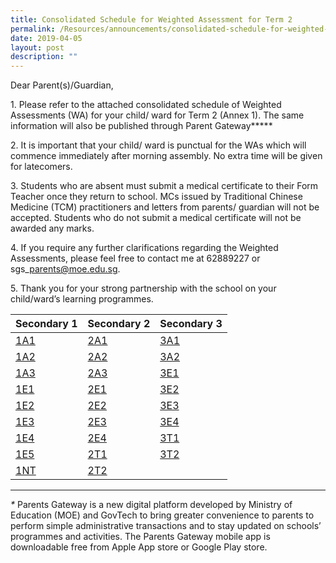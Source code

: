 ```yaml
---
title: Consolidated Schedule for Weighted Assessment for Term 2
permalink: /Resources/announcements/consolidated-schedule-for-weighted-assessment-for-term-2/
date: 2019-04-05
layout: post
description: ""
---
```

Dear Parent(s)/Guardian,

1\. Please refer to the attached consolidated schedule of Weighted Assessments (WA) for your child/ ward for Term 2 (Annex 1). The same information will also be published through Parent Gateway**\***

2\. It is important that your child/ ward is punctual for the WAs which will commence immediately after morning assembly. No extra time will be given for latecomers.

3\. Students who are absent must submit a medical certificate to their Form Teacher once they return to school. MCs issued by Traditional Chinese Medicine (TCM) practitioners and letters from parents/ guardian will not be accepted. Students who do not submit a medical certificate will not be awarded any marks.

4\. If you require any further clarifications regarding the Weighted Assessments, please feel free to contact me at 62889227 or sgs\_parents@moe.edu.sg.

5\. Thank you for your strong partnership with the school on your child/ward’s learning programmes.

<table>
<thead>
  <tr>
    <th>Secondary 1</th>
    <th>Secondary 2</th>
    <th>Secondary 3</th>
  </tr>
</thead>
<tbody>
  <tr>
    <td><a href="/files/Announcement/Weight%20Assessment%20Term2%202019/1A1-WA-Term-2.pdf">1A1</a></td>
    <td><a href="/files/Announcement/Weight%20Assessment%20Term2%202019/2A1-WA-Term-2.pdf">2A1</a></td>
    <td><a href="/files/Announcement/Weight%20Assessment%20Term2%202019/3A1-WA-Term-2.pdf">3A1</a></td>
  </tr>
  <tr>
    <td><a href="/files/Announcement/Weight%20Assessment%20Term2%202019/1A2-WA-Term-2.pdf">1A2</a></td>
    <td><a href="/files/Announcement/Weight%20Assessment%20Term2%202019/2A2-WA-Term-2.pdf">2A2</a></td>
    <td><a href="/files/Announcement/Weight%20Assessment%20Term2%202019/3A2-WA-Term-2.pdf">3A2</a></td>
  </tr>
  <tr>
    <td><a href="/files/Announcement/Weight%20Assessment%20Term2%202019/1A3-WA-Term-2.pdf">1A3</a></td>
    <td><a href="/files/Announcement/Weight%20Assessment%20Term2%202019/2A3-WA-Term-2.pdf">2A3</a></td>
    <td><a href="/files/Announcement/Weight%20Assessment%20Term2%202019/3E1-WA-Term-2.pdf">3E1</a></td>
  </tr>
  <tr>
    <td><a href="/files/Announcement/Weight%20Assessment%20Term2%202019/1E1-WA-Term-2.pdf">1E1</a></td>
    <td><a href="/files/Announcement/Weight%20Assessment%20Term2%202019/2E1-WA-Term-2.pdf">2E1</a></td>
    <td><a href="/files/Announcement/Weight%20Assessment%20Term2%202019/3E2-WA-Term-2.pdf">3E2</a></td>
  </tr>
  <tr>
    <td><a href="/files/Announcement/Weight%20Assessment%20Term2%202019/1E2-WA-Term-2.pdf">1E2</a></td>
    <td><a href="/files/Announcement/Weight%20Assessment%20Term2%202019/2E2-WA-Term-2.pdf">2E2</a></td>
    <td><a href="/files/Announcement/Weight%20Assessment%20Term2%202019/3E3-WA-Term-2.pdf">3E3</a></td>
  </tr>
  <tr>
    <td><a href="/files/Announcement/Weight%20Assessment%20Term2%202019/1E3-WA-Term-2.pdf">1E3</a></td>
    <td><a href="/files/Announcement/Weight%20Assessment%20Term2%202019/2E3-WA-Term-2.pdf">2E3</a></td>
    <td><a href="/files/Announcement/Weight%20Assessment%20Term2%202019/3E4-WA-Term-2.pdf">3E4</a></td>
  </tr>
  <tr>
    <td><a href="/files/Announcement/Weight%20Assessment%20Term2%202019/1E4-WA-Term-2.pdf">1E4</a></td>
    <td><a href="/files/Announcement/Weight%20Assessment%20Term2%202019/2E4-WA-Term-2.pdf">2E4</a></td>
    <td><a href="/files/Announcement/Weight%20Assessment%20Term2%202019/3T1-WA-Term-2.pdf">3T1</a></td>
  </tr>
  <tr>
    <td><a href="/files/Announcement/Weight%20Assessment%20Term2%202019/1E5-WA-Term-2.pdf">1E5</a></td>
    <td><a href="/files/Announcement/Weight%20Assessment%20Term2%202019/2T1-WA-Term-2.pdf">2T1</a></td>
    <td><a href="/files/Announcement/Weight%20Assessment%20Term2%202019/3T2-WA-Term-2.pdf">3T2</a></td>
  </tr>
  <tr>
    <td><a href="/files/Announcement/Weight%20Assessment%20Term2%202019/1NT-WA-Term-2.pdf">1NT</a></td>
    <td><a href="/files/Announcement/Weight%20Assessment%20Term2%202019/2T2-WA-Term-2.pdf">2T2</a></td>
    <td></td>
  </tr>
</tbody>
</table>

* * *

*\** Parents Gateway is a new digital platform developed by Ministry of Education (MOE) and GovTech to bring greater convenience to parents to perform simple administrative transactions and to stay updated on schools’ programmes and activities. The Parents Gateway mobile app is downloadable free from Apple App store or Google Play store.